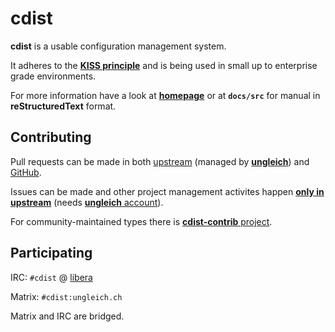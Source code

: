 # cdist

**cdist** is a usable configuration management system.

It adheres to the [**KISS principle**](https://en.wikipedia.org/wiki/KISS_principle)
and is being used in small up to enterprise grade environments.

For more information have a look at [**homepage**](https://cdi.st)
or at **``docs/src``** for manual in **reStructuredText** format.

## Contributing

Pull requests can be made in both [upstream](https://code.ungleich.ch/ungleich-public/cdist)
(managed by [**ungleich**](https://ungleich.ch)) and [GitHub](https://github.com/ungleich/cdist).

Issues can be made and other project management activites happen
[**only in upstream**](https://code.ungleich.ch/ungleich-public/cdist)
(needs [**ungleich** account](https://account.ungleich.ch)).

For community-maintained types there is
[**cdist-contrib** project](https://code.ungleich.ch/ungleich-public/cdist-contrib).

## Participating

IRC: ``#cdist`` @ [libera](https://libera.chat)

Matrix: ``#cdist:ungleich.ch``

Matrix and IRC are bridged.
